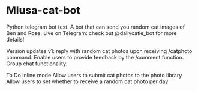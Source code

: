 # Mlusa-cat-bot
Python telegram bot test. A bot that can send you random cat images of Ben and Rose.
Live on Telegram: check out @daliycatie_bot for more details!

Version updates
v1: reply with random cat photos upon receiving /catphoto command. Enable users to provide feedback by the /comment function. 
Group chat functionality.

To Do
Inline mode
Allow users to submit cat photos to the photo library
Allow users to set whether to receive a random cat photo per day
